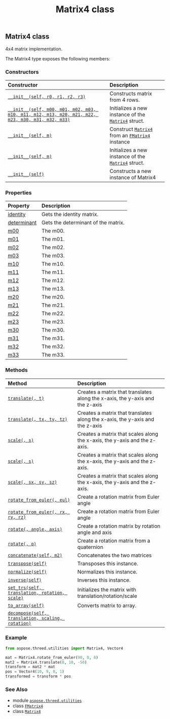 ﻿---
title: Matrix4 class
second_title: Aspose.3D for Python via .NET API References
description: 
type: docs
weight: 100
url: /python-net/aspose.threed.utilities/matrix4/
is_root: false
---

## Matrix4 class

4x4 matrix implementation.



The Matrix4 type exposes the following members:

### Constructors
| Constructor | Description |
| :- | :- |
| [`__init__(self, r0, r1, r2, r3)`](/3d/python-net/aspose.threed.utilities/matrix4/__init__/#aspose.threed.utilities.vector4-aspose.threed.utilities.vector4-aspose.threed.utilities.vector4-aspose.threed.utilities.vector4) | Constructs matrix from 4 rows. |
| [`__init__(self, m00, m01, m02, m03, m10, m11, m12, m13, m20, m21, m22, m23, m30, m31, m32, m33)`](/3d/python-net/aspose.threed.utilities/matrix4/__init__/#float-float-float-float-float-float-float-float-float-float-float-float-float-float-float-float) | Initializes a new instance of the [`Matrix4`](/3d/python-net/aspose.threed.utilities/matrix4) struct. |
| [`__init__(self, m)`](/3d/python-net/aspose.threed.utilities/matrix4/__init__/#aspose.threed.utilities.fmatrix4) | Construct [`Matrix4`](/3d/python-net/aspose.threed.utilities/matrix4) from an [`FMatrix4`](/3d/python-net/aspose.threed.utilities/fmatrix4) instance |
| [`__init__(self, m)`](/3d/python-net/aspose.threed.utilities/matrix4/__init__/#list) | Initializes a new instance of the [`Matrix4`](/3d/python-net/aspose.threed.utilities/matrix4) struct. |
| [`__init__(self)`](/3d/python-net/aspose.threed.utilities/matrix4/__init__/#) | Constructs a new instance of Matrix4 |


### Properties
| Property | Description |
| :- | :- |
| [identity](/3d/python-net/aspose.threed.utilities/matrix4/identity) | Gets the identity matrix. |
| [determinant](/3d/python-net/aspose.threed.utilities/matrix4/determinant) | Gets the determinant of the matrix. |
| [m00](/3d/python-net/aspose.threed.utilities/matrix4/m00) | The m00. |
| [m01](/3d/python-net/aspose.threed.utilities/matrix4/m01) | The m01. |
| [m02](/3d/python-net/aspose.threed.utilities/matrix4/m02) | The m02. |
| [m03](/3d/python-net/aspose.threed.utilities/matrix4/m03) | The m03. |
| [m10](/3d/python-net/aspose.threed.utilities/matrix4/m10) | The m10. |
| [m11](/3d/python-net/aspose.threed.utilities/matrix4/m11) | The m11. |
| [m12](/3d/python-net/aspose.threed.utilities/matrix4/m12) | The m12. |
| [m13](/3d/python-net/aspose.threed.utilities/matrix4/m13) | The m13. |
| [m20](/3d/python-net/aspose.threed.utilities/matrix4/m20) | The m20. |
| [m21](/3d/python-net/aspose.threed.utilities/matrix4/m21) | The m21. |
| [m22](/3d/python-net/aspose.threed.utilities/matrix4/m22) | The m22. |
| [m23](/3d/python-net/aspose.threed.utilities/matrix4/m23) | The m23. |
| [m30](/3d/python-net/aspose.threed.utilities/matrix4/m30) | The m30. |
| [m31](/3d/python-net/aspose.threed.utilities/matrix4/m31) | The m31. |
| [m32](/3d/python-net/aspose.threed.utilities/matrix4/m32) | The m32. |
| [m33](/3d/python-net/aspose.threed.utilities/matrix4/m33) | The m33. |


### Methods
| Method | Description |
| :- | :- |
| [`translate(, t)`](/3d/python-net/aspose.threed.utilities/matrix4/translate/#aspose.threed.utilities.vector3) | Creates a matrix that translates along the x-axis, the y-axis and the z-axis |
| [`translate(, tx, ty, tz)`](/3d/python-net/aspose.threed.utilities/matrix4/translate/#float-float-float) | Creates a matrix that translates along the x-axis, the y-axis and the z-axis |
| [`scale(, s)`](/3d/python-net/aspose.threed.utilities/matrix4/scale/#aspose.threed.utilities.vector3) | Creates a matrix that scales along the x-axis, the y-axis and the z-axis. |
| [`scale(, s)`](/3d/python-net/aspose.threed.utilities/matrix4/scale/#float) | Creates a matrix that scales along the x-axis, the y-axis and the z-axis. |
| [`scale(, sx, sy, sz)`](/3d/python-net/aspose.threed.utilities/matrix4/scale/#float-float-float) | Creates a matrix that scales along the x-axis, the y-axis and the z-axis. |
| [`rotate_from_euler(, eul)`](/3d/python-net/aspose.threed.utilities/matrix4/rotate_from_euler/#aspose.threed.utilities.vector3) | Create a rotation matrix from Euler angle |
| [`rotate_from_euler(, rx, ry, rz)`](/3d/python-net/aspose.threed.utilities/matrix4/rotate_from_euler/#float-float-float) | Create a rotation matrix from Euler angle |
| [`rotate(, angle, axis)`](/3d/python-net/aspose.threed.utilities/matrix4/rotate/#float-aspose.threed.utilities.vector3) | Create a rotation matrix by rotation angle and axis |
| [`rotate(, q)`](/3d/python-net/aspose.threed.utilities/matrix4/rotate/#aspose.threed.utilities.quaternion) | Create a rotation matrix from a quaternion |
| [`concatenate(self, m2)`](/3d/python-net/aspose.threed.utilities/matrix4/concatenate/#aspose.threed.utilities.matrix4) | Concatenates the two matrices |
| [`transpose(self)`](/3d/python-net/aspose.threed.utilities/matrix4/transpose/#) | Transposes this instance. |
| [`normalize(self)`](/3d/python-net/aspose.threed.utilities/matrix4/normalize/#) | Normalizes this instance. |
| [`inverse(self)`](/3d/python-net/aspose.threed.utilities/matrix4/inverse/#) | Inverses this instance. |
| [`set_trs(self, translation, rotation, scale)`](/3d/python-net/aspose.threed.utilities/matrix4/set_trs/#aspose.threed.utilities.vector3-aspose.threed.utilities.vector3-aspose.threed.utilities.vector3) | Initializes the matrix with translation/rotation/scale |
| [`to_array(self)`](/3d/python-net/aspose.threed.utilities/matrix4/to_array/#) | Converts matrix to array. |
| [`decompose(self, translation, scaling, rotation)`](/3d/python-net/aspose.threed.utilities/matrix4/decompose/#any-any-any) |  |



### Example 


```python
from aspose.threed.utilities import Matrix4, Vector4

mat = Matrix4.rotate_from_euler(90, 0, 0)
mat2 = Matrix4.translate(0, 10, -50)
transform = mat2 * mat
pos = Vector4(10, 9, 0, 1)
transformed = transform * pos

```

### See Also
* module [`aspose.threed.utilities`](..)
* class [`FMatrix4`](/3d/python-net/aspose.threed.utilities/fmatrix4)
* class [`Matrix4`](/3d/python-net/aspose.threed.utilities/matrix4)
